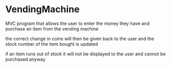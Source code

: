 # VendingMachine

MVC program that allows the user to enter the money they have and purchase an item from the vending machine

the correct change in coins will then be given back to the user and the stock number of the item bought is updated

if an item runs out of stock it will not be displayed to the user and cannot be purchased anyway
